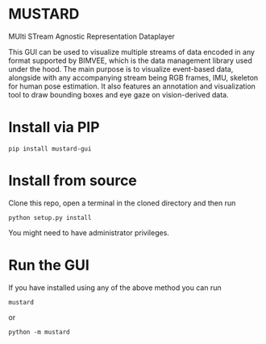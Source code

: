 # MUSTARD
MUlti STream Agnostic Representation Dataplayer

This GUI can be used to visualize multiple streams of data encoded in any format supported by BIMVEE, which is the data management library used under the hood. The main purpose is to visualize event-based data, alongside with any accompanying stream being RGB frames, IMU, skeleton for human pose estimation. It also features an annotation and visualization tool to draw bounding boxes and eye gaze on vision-derived data.

# Install via PIP

```
pip install mustard-gui
```

# Install from source

Clone this repo, open a terminal in the cloned directory and then run 
```
python setup.py install
```

You might need to have administrator privileges.

# Run the GUI

If you have installed using any of the above method you can run
```
mustard
```
or 
```
python -m mustard
```
